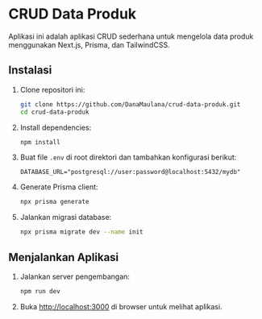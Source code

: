 # CRUD Data Produk

Aplikasi ini adalah aplikasi CRUD sederhana untuk mengelola data produk menggunakan Next.js, Prisma, dan TailwindCSS.

## Instalasi

1. Clone repositori ini:

   ```bash
   git clone https://github.com/DanaMaulana/crud-data-produk.git
   cd crud-data-produk
   ```

2. Install dependencies:

   ```bash
   npm install
   ```

3. Buat file `.env` di root direktori dan tambahkan konfigurasi berikut:

   ```plaintext
   DATABASE_URL="postgresql://user:password@localhost:5432/mydb"
   ```

4. Generate Prisma client:

   ```bash
   npx prisma generate
   ```

5. Jalankan migrasi database:
   ```bash
   npx prisma migrate dev --name init
   ```

## Menjalankan Aplikasi

1. Jalankan server pengembangan:

   ```bash
   npm run dev
   ```

2. Buka [http://localhost:3000](http://localhost:3000) di browser untuk melihat aplikasi.
